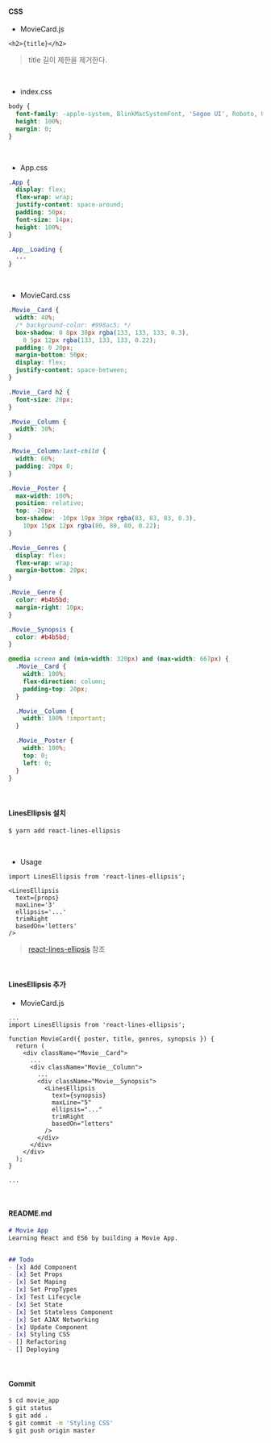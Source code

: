#### CSS

- MovieCard.js

```react
<h2>{title}</h2>
```

> title 길이 제한을 제거한다.

<br>

- index.css

```css
body {
  font-family: -apple-system, BlinkMacSystemFont, 'Segoe UI', Roboto, Oxygen, Ubuntu, Cantarell, 'Open Sans', 'Helvetica Neue', sans-serif;
  height: 100%;
  margin: 0;
}
```

<br>

- App.css

```css
.App {
  display: flex;
  flex-wrap: wrap;
  justify-content: space-around;
  padding: 50px;
  font-size: 14px;
  height: 100%;
}

.App__Loading {
  ...
}
```

<br>

- MovieCard.css

```css
.Movie__Card {
  width: 40%;
  /* background-color: #998ac5; */
  box-shadow: 0 8px 38px rgba(133, 133, 133, 0.3),
    0 5px 12px rgba(133, 133, 133, 0.22);
  padding: 0 20px;
  margin-bottom: 50px;
  display: flex;
  justify-content: space-between;
}

.Movie__Card h2 {
  font-size: 20px;
}

.Movie__Column {
  width: 30%;
}

.Movie__Column:last-child {
  width: 60%;
  padding: 20px 0;
}

.Movie__Poster {
  max-width: 100%;
  position: relative;
  top: -20px;
  box-shadow: -10px 19px 38px rgba(83, 83, 83, 0.3),
    10px 15px 12px rgba(80, 80, 80, 0.22);
}

.Movie__Genres {
  display: flex;
  flex-wrap: wrap;
  margin-bottom: 20px;
}

.Movie__Genre {
  color: #b4b5bd;
  margin-right: 10px;
}

.Movie__Synopsis {
  color: #b4b5bd;
}

@media screen and (min-width: 320px) and (max-width: 667px) {
  .Movie__Card {
    width: 100%;
    flex-direction: column;
    padding-top: 20px;
  }

  .Movie__Column {
    width: 100% !important;
  }

  .Movie__Poster {
    width: 100%;
    top: 0;
    left: 0;
  }
}
```

<br>

#### LinesEllipsis 설치

```bash
$ yarn add react-lines-ellipsis
```

<br>

- Usage

```react
import LinesEllipsis from 'react-lines-ellipsis';

<LinesEllipsis
  text={props}
  maxLine='3'
  ellipsis='...'
  trimRight
  basedOn='letters'
/>
```

> [react-lines-ellipsis](https://www.npmjs.com/package/react-lines-ellipsis) 참조

<br>

#### LinesEllipsis 추가

- MovieCard.js

```react
...
import LinesEllipsis from 'react-lines-ellipsis';

function MovieCard({ poster, title, genres, synopsis }) {
  return (
    <div className="Movie__Card">
      ...
      <div className="Movie__Column">
        ...
        <div className="Movie__Synopsis">
          <LinesEllipsis
            text={synopsis}
            maxLine="5"
            ellipsis="..."
            trimRight
            basedOn="letters"
          />
        </div>
      </div>
    </div>
  );
}

...
```

<br>

#### README.md

```markdown
# Movie App
Learning React and ES6 by building a Movie App.


## Todo
- [x] Add Component
- [x] Set Props
- [x] Set Maping
- [x] Set PropTypes
- [x] Test Lifecycle
- [x] Set State
- [x] Set Stateless Component
- [x] Set AJAX Networking
- [x] Update Component
- [x] Styling CSS
- [] Refactoring
- [] Deploying
```

<br>

#### Commit

```bash
$ cd movie_app
$ git status
$ git add .
$ git commit -m 'Styling CSS'
$ git push origin master
```

<br>

<br>